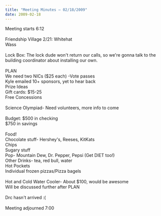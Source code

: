 ```yaml
---
title: "Meeting Minutes – 02/18/2009"
date: 2009-02-18
---
```

Meeting starts 6:12<br />
<br />
Friendship Village 2/21: Whitehat<br />
                                        Wass<br />
<br />
Lock Box: The lock dude won't return our calls, so we're gonna talk to the building coordinator about installing our own.<br />
<br />
PLAN<br />
We need two NICs ($25 each) -Vote passes<br />
Kyle emailed 10+ sponsors, yet to hear back<br />
Prize Ideas<br />
Gift cards: $15-25<br />
Free Concessions<br />
<br />
Science Olympiad- Need volunteers, more info to come<br />
<br />
Budget: $500 in checking<br />
              $750 in savings<br />
<br />
Food! <br />
Chocolate stuff- Hershey's, Reeses, KitKats<br />
Chips<br />
Sugary stuff<br />
Pop- Mountain Dew, Dr. Pepper, Pepsi (Get DIET too!)<br />
Other Drinks- tea, red bull, water<br />
Hot Pockets<br />
Individual frozen pizzas/Pizza bagels<br />
<br />
Hot and Cold Water Cooler- About $100, would be awesome<br />
Will be discussed further after PLAN<br />
<br />
Drc hasn't arrived :(<br />
<br />
Meeting adjourned 7:00<br />
<br />
<br />
<br />
